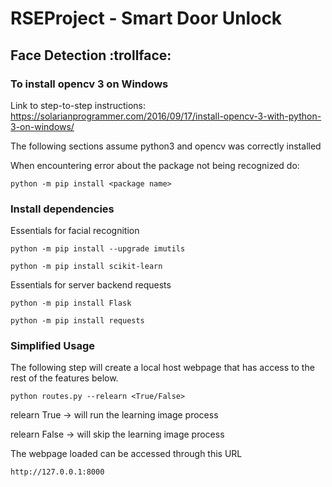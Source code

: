 # RSEProject - Smart Door Unlock

## Face Detection :trollface:
### To install opencv 3 on Windows
Link to step-to-step instructions: 
https://solarianprogrammer.com/2016/09/17/install-opencv-3-with-python-3-on-windows/


The following sections assume python3 and opencv was correctly installed


When encountering error about the package not being recognized do:
```
python -m pip install <package name>
```

### Install dependencies
Essentials for facial recognition
```
python -m pip install --upgrade imutils
```
```
python -m pip install scikit-learn
```
Essentials for server backend requests
```
python -m pip install Flask
```
```
python -m pip install requests
```

### Simplified Usage
The following step will create a local host webpage that has access to the rest of the features below.
```
python routes.py --relearn <True/False>
```

relearn True -> will run the learning image process

relearn False -> will skip the learning image process

The webpage loaded can be accessed through this URL
```
http://127.0.0.1:8000
```
